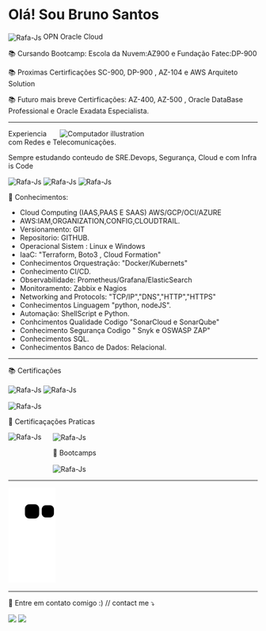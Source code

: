 # Olá! Sou Bruno Santos 
<img align="center" alt="Rafa-Js" height="20" width="20" src="https://user-images.githubusercontent.com/91704169/189937763-f6e4f8ef-3a3e-4912-8f0c-1123d23c8a52.png" /> OPN Oracle Cloud <p/>

📚 Cursando Bootcamp: Escola da Nuvem:AZ900 e Fundação Fatec:DP-900 </p>
📚 Proximas Certirficações SC-900, DP-900 , AZ-104 e AWS Arquiteto Solution </p>
📚 Futuro mais breve Certirficações: AZ-400, AZ-500 , Oracle DataBase Professional e Oracle Exadata Especialista.
___________________________________________________________________________________________________________________________________________________

<img src="https://raw.githubusercontent.com/MicaelliMedeiros/micaellimedeiros/master/image/computer-illustration.png" min-width="400px" max-width="400px" width="400px" align="right" alt="Computador illustration">

Experiencia com Redes e Telecomunicações. </p>
Sempre estudando conteudo de SRE.Devops, Segurança, Cloud e com Infra is Code <br>
</p>

<p align="left">
       
  <img align="center" alt="Rafa-Js" height="50" width="50" src="https://cdn.jsdelivr.net/gh/devicons/devicon/icons/docker/docker-original-wordmark.svg" />
  <img align="center" alt="Rafa-Js" height="45" width="60" src="https://cdn.jsdelivr.net/gh/devicons/devicon/icons/linux/linux-original.svg" />
  <img align="center" alt="Rafa-Js" height="50" width="50" src="https://cdn.jsdelivr.net/gh/devicons/devicon/icons/putty/putty-original.svg" />
 
   💌 Conhecimentos:
   - Cloud Computing (IAAS,PAAS E SAAS) AWS/GCP/OCI/AZURE
   - AWS:IAM,ORGANIZATION,CONFIG,CLOUDTRAIL.
   - Versionamento: GIT
   - Repositorio: GITHUB.
   - Operacional Sistem : Linux e Windows
   - IaaC: "Terraform, Boto3 , Cloud Formation"
   - Conhecimentos Orquestração: "Docker/Kubernets"
   - Conhecimento CI/CD.
   - Observabilidade: Prometheus/Grafana/ElasticSearch 
   - Monitoramento: Zabbix e Nagios
   - Networking and Protocols: "TCP/IP","DNS","HTTP","HTTPS"
   - Conhecimentos Linguagem "python, nodeJS".
   - Automação: ShellScript e Python.
   - Conhcimentos Qualidade Codigo "SonarCloud e SonarQube"
   - Conhecimento Segurança Codigo " Snyk e OSWASP ZAP"
   - Conhecimentos SQL.
   - Conhecimentos Banco de Dados: Relacional. 
         
___________________________________________________________________________________________________________________________________________________				  
📚 Certificações </p> 
<img align="center" alt="Rafa-Js" height="90" width="130" src="https://user-images.githubusercontent.com/91704169/189911983-17815480-3ab8-4993-817c-bf43408dd099.png" />
<img align="center" alt="Rafa-Js" height="90" width="130" src="https://user-images.githubusercontent.com/91704169/189913223-0b0ae6cc-a959-47f9-b62d-77f1971df100.png" /> </p>
<img align="center" alt="Rafa-Js" height="90" width="130" src="https://user-images.githubusercontent.com/91704169/190543230-25f81455-5472-4710-a3eb-ba098332613c.png" /> </p>

💌 Certificaçações Praticas </p> 

<img align="left" alt="Rafa-Js" height="70" width="90" src="https://user-images.githubusercontent.com/91704169/189913666-1a71eaad-3f0f-4b0c-a51a-99f0b8ceaf09.png" />  
<img align="center" alt="Rafa-Js" height="70" width="90" src="https://user-images.githubusercontent.com/91704169/189935290-afdb61b1-d80b-497f-8473-8e5ef2985bb6.png" />

💼 Bootcamps </p> 
<img align="center" alt="Rafa-Js" height="70" width="90" src="https://user-images.githubusercontent.com/91704169/189907356-675f7d77-7a5b-4acc-9459-a427642fcba2.png" /> 
</p>

__________________________________________________________________________________________________________________________________________________

  </div>
  
![Snake animation](https://github.com/rafaballerini/rafaballerini/blob/output/github-contribution-grid-snake.svg)

___________________________________________________________________________________________________________________________________________________
💌 Entre em contato comigo :) // contact me ⤵
</p>

<p align="left">
  <a href="mailto:brunosantosc1@gmail.com" alt="Gmail">
  <img src="https://img.shields.io/badge/-Gmail-FF0000?style=flat-square&labelColor=FF0000&logo=gmail&logoColor=white&link=LINK-DO-SEU-EMAIL" /></a>

  <a href="https://www.linkedin.com/in/brunosantos88" alt="Linkedin">
  <img src="https://img.shields.io/badge/-Linkedin-0e76a8?style=flat-square&logo=Linkedin&logoColor=white&link=LINK-DO-SEU-LINKEDIN" /></a> 

       


 

